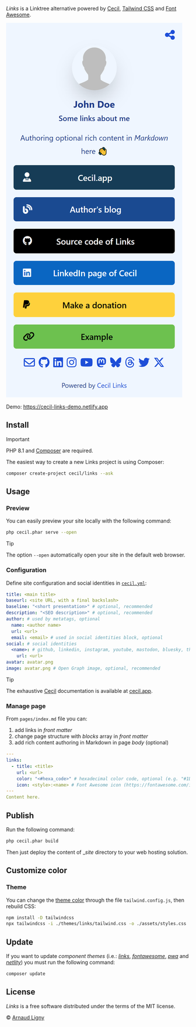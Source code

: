 _Links_ is a Linktree alternative powered by [Cecil](https://cecil.app), [Tailwind CSS](https://tailwindcss.com) and [Font Awesome](https://fontawesome.com).

[![Links website](docs/screenshot.png)](https://links.cecil.app)

Demo: <https://cecil-links-demo.netlify.app>

## Install

> [!IMPORTANT]
> PHP 8.1 and [Composer](https://getcomposer.org) are required.

The easiest way to create a new Links project is using Composer:

```bash
composer create-project cecil/links --ask
```

## Usage

### Preview

You can easily preview your site locally with the following command:

```bash
php cecil.phar serve --open
```

> [!TIP]
> The option `--open` automatically open your site in the default web browser.

### Configuration

Define site configuration and social identities in [`cecil.yml`](cecil.yml):

```yaml
title: <main title>
baseurl: <site URL, with a final backslash>
baseline: "<short presentation>" # optional, recommended
description: "<SEO description>" # optional, recommended
author: # used by metatags, optional
  name: <author name>
  url: <url>
  email: <email> # used in social identities block, optional
social: # social identities
  <name>: # github, linkedin, instagram, youtube, mastodon, bluesky, threads, twitter or x
    url: <url>
avatar: avatar.png
image: avatar.png # Open Graph image, optional, recommended
```

> [!TIP]
> The exhaustive [Cecil](https://cecil/app) documentation is available at [cecil.app](https://cecil.app/documentation/configuration/).

### Manage page

From `pages/index.md` file you can:

1. add links in _front matter_
2. change page structure with _blocks_ array in _front matter_
3. add rich content authoring in Markdown in page _body_ (optional)

```yaml
---
links:
  - title: <title>
    url: <url>
    color: "<#hexa_code>" # hexadecimal color code, optional (e.g. "#1DA1F2")
    icon: <style>:<name> # Font Awesome icon (https://fontawesome.com/icons), optional (e.g. "brands:github")
---
Content here.
```

## Publish

Run the following command:

```bash
php cecil.phar build
```

Then just deploy the content of __site_ directory to your web hosting solution.

## Customize color

### Theme

You can change the [theme color](ttps://tailwindcss.com/docs/customizing-colors) through the file `tailwind.config.js`, then rebuild CSS:

```bash
npm install -D tailwindcss
npx tailwindcss -i ./themes/links/tailwind.css -o ./assets/styles.css
```

## Update

If you want to update _component themes_ (i.e.: _[links](https://github.com/Cecilapp/theme-links#readme)_, _[fontawesome](https://github.com/Cecilapp/theme-fontawesome#readme)_, _[pwa](https://github.com/Cecilapp/theme-pwa#readme)_ and _[netlity](https://github.com/Cecilapp/theme-netlify#readme)_) you must run the following command:

```bash
composer update
```

## License

_Links_ is a free software distributed under the terms of the MIT license.

© [Arnaud Ligny](https://arnaudligny.fr)
